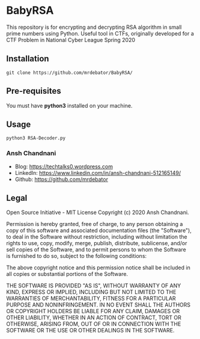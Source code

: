 # BabyRSA
This repository is for encrypting and decrypting RSA algorithm in small prime numbers using Python.
Useful tool in CTFs, originally developed for a CTF Problem in National Cyber League Spring 2020

## Installation
  ```git clone https://github.com/mrdebator/BabyRSA/```

## Pre-requisites
You must have **python3** installed on your machine.

## Usage
```python3 RSA-Decoder.py```

### Ansh Chandnani

- Blog: https://techtalks0.wordpress.com
- LinkedIn: https://www.linkedin.com/in/ansh-chandnani-512165149/
- Github: https://github.com/mrdebator

## Legal
Open Source Initiative - MIT License
Copyright (c) 2020 Ansh Chandnani.

Permission is hereby granted, free of charge, to any person obtaining a copy of this software and associated documentation files (the "Software"), to deal in the Software without restriction, including without limitation the rights to use, copy, modify, merge, publish, distribute, sublicense, and/or sell copies of the Software, and to permit persons to whom the Software is furnished to do so, subject to the following conditions:

The above copyright notice and this permission notice shall be included in all copies or substantial portions of the Software.

THE SOFTWARE IS PROVIDED "AS IS", WITHOUT WARRANTY OF ANY KIND, EXPRESS OR IMPLIED, INCLUDING BUT NOT LIMITED TO THE WARRANTIES OF MERCHANTABILITY, FITNESS FOR A PARTICULAR PURPOSE AND NONINFRINGEMENT. IN NO EVENT SHALL THE AUTHORS OR COPYRIGHT HOLDERS BE LIABLE FOR ANY CLAIM, DAMAGES OR OTHER LIABILITY, WHETHER IN AN ACTION OF CONTRACT, TORT OR OTHERWISE, ARISING FROM, OUT OF OR IN CONNECTION WITH THE SOFTWARE OR THE USE OR OTHER DEALINGS IN THE SOFTWARE.
